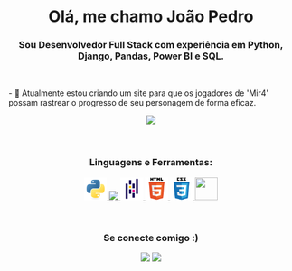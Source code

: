 <h1 align="center">Olá, me chamo João Pedro</h1>
<h3 align="center">Sou Desenvolvedor Full Stack com experiência em Python, Django, Pandas, Power BI e SQL.</h3><br />

<p>- 🤔 Atualmente estou criando um site para que os jogadores de 'Mir4' possam rastrear o progresso de seu personagem de forma eficaz.</p>

<p align="center"><img src="https://user-images.githubusercontent.com/36015340/226486350-8adabedb-dc8d-4983-aa24-641d2eedf44d.png"></p>

<br />



<h3 align="center">Linguagens e Ferramentas:</h3>
<p align="center"> <a href="https://www.python.org" target="_blank" rel="noreferrer"> <img src="https://raw.githubusercontent.com/devicons/devicon/master/icons/python/python-original.svg" alt="python" width="40" height="40"/> </a> <a href="https://www.djangoproject.com/"> <img src="https://icongr.am/devicon/django-original.svg?size=40&color=currentColor"/> </a> <a href="https://pandas.pydata.org/" target="_blank" rel="noreferrer"> <img src="https://raw.githubusercontent.com/devicons/devicon/2ae2a900d2f041da66e950e4d48052658d850630/icons/pandas/pandas-original.svg" alt="pandas" width="40" height="40"/> <a href="https://www.w3schools.com/html/html_intro.asp"> <img src="https://raw.githubusercontent.com/devicons/devicon/master/icons/html5/html5-original-wordmark.svg" alt="html5" width="40" height="40"/> </a> </a> <a href="https://www.w3schools.com/css/" target="_blank" rel="noreferrer"> <img src="https://raw.githubusercontent.com/devicons/devicon/master/icons/css3/css3-original-wordmark.svg" alt="css3" width="40" height="40"/> </a> <a href="https://www.postgresql.org/"> <img src="https://cdn.jsdelivr.net/gh/devicons/devicon/icons/postgresql/postgresql-original-wordmark.svg" width="40" height="40"/> </a> </p>
<br />

 <h3 align="center">Se conecte comigo :)</h3>

<p align="center">
<a href = "mailto:oonoreti@gmail.com"><img src="https://img.shields.io/badge/Gmail-D14836?style=for-the-badge&logo=gmail&logoColor=white" target="_blank"></a>
<a href="https://www.linkedin.com/in/jpc-dev" target="_blank"><img src="https://img.shields.io/badge/-LinkedIn-%230077B5?style=for-the-badge&logo=linkedin&logoColor=white" target="_blank"></a>   
</p>
<br />
